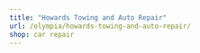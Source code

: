 ```yaml
---
title: "Howards Towing and Auto Repair"
url: /olympia/howards-towing-and-auto-repair/
shop: car repair
---
```

